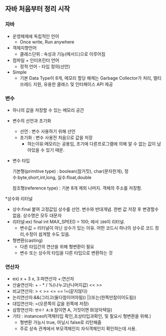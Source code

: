 ##  자바 처음부터 정리 시작



### 자바

- 운영체제에 독립적인 언어
  - Once write, Run anywhere
- 객체지향언어
  - 클래스단위 : 속성과 기능(메서드)으로 이루어짐
- 컴파일 + 인터프린터 언어
  - 정적 언어 - 타입 정의(선언)
- Simple 
  - 기본 Data Type이 8개, 메모리 할당 해제는 Garbage Collector가 처리, 멀티쓰레드 지원,  유용한 클래스 및 인터페이스 API 제공



### 변수

- 하나의 값을 저장할 수 있는 메모리 공간

- 변수의 선언과 초기화

  - 선언 : 변수 사용하기 위해 선언
  - 초기화 : 변수 사용전 처음으로 값을 저장
    - 하는이유:메모리는 공용임, 초기에 다른프로그램에 의해 알 수 없는 값이 남아있을 수 있기 때문.

- 변수 타입

  기본형(primitive type) : boolean(참거짓), char(문자한개), 정수:byte,short,int,long, 실수:float,double

  참조형(reference type) : 기본 8개 제외 나머지. 객체의 주소를 저장함.

*상수와 리터널

- 상수:final 붙여 고정값임 상수를 선언. 변수와 반대개념. 한번 값 저장 후 변경할수 없음. 상수명은 모두 대문자
- 리터널:ex) final int MAX_SPEED = 100;  에서 `100`이 리터널.
  - 변수값 = 리터널이 아닌 상수가 있는 이유. 어떤 코드시 하나의 상수로 코드 정리,수정이 쉽게할 수도 있음.
- 형변환(casting)
  - 다른 타입간의 연산을 위해 형변환이 필요
  - 변수 또는 상수의 타입을 다른 타입으로 변환하는 것



### 연산자

- ex) x + 3   x, 3:파연산자 +:연산자
- 산술연산자: + - * / %(나누고난나머지값) << >>
- 비교연산자: > < >= <= == !=(같지않다)
- 논리연산자:&&(그리고(둘다참이어야됨)) ||(또는(한쪽만참이어도됨))
- 대입연산자: =(오른쪽의 값을 왼쪽에 저장)
- 삼항연산자: `변수? A:B`  참이면 A, 거짓이면 B(양자택일)
- 기타 : instanceof(객체타입 확인,조상타입과확인, 및 필요시 형변환을 위해.)
  - 형변환 가능시 true, 아닐시 false로 리턴해줌
  - 주로 상속 관계에서 부모객체인지 자식객체인지 확인하는데 사용.